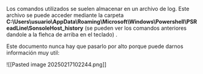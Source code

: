 
Los comandos utilizados se suelen almacenar en un archivo de log. Este archivo se puede acceder mediante la carpeta  **C:\Users\usuario\AppData\Roaming\Microsoft\Windows\Powershell\PSReadLine\SonsoleHost_history** (se pueden ver los comandos anteriores dandole a la flehca de arriba en el teclado) .

Este documento nunca hay que pasarlo por alto porque puede darnos información muy util:

![[Pasted image 20250217102244.png]]


